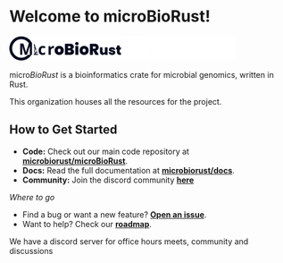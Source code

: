 # Welcome to microBioRust! 
<img src="assets/MICROBIO B.svg#gh-light-mode-only" alt="microBioRust logo light mode" width="200">
<img src="assets/BIO W.png#gh-dark-mode-only" alt="microBioRust logo dark mode" width="200">

micro*BioRust* is a bioinformatics crate for microbial genomics, written in Rust.

This organization houses all the resources for the project.

## How to Get Started

* **Code:** Check out our main code repository at **[microbiorust/microBioRust](https://github.com/microbiorust/microBioRust)**.
* **Docs:** Read the full documentation at **[microbiorust/docs](https://github.com/microBioRust/docs/tree/main)**.
* **Community:** Join the discord community **[here](https://discord.gg/8MKsMuV5WU)**

*Where to go*

* Find a bug or want a new feature? **[Open an issue](https://github.com/microbiorust/microBioRust/issues)**.
* Want to help? Check our **[roadmap](https://github.com/microBioRust/microBioRust/blob/main/ROADMAP.md)**.

We have a discord server for office hours meets, community and discussions
